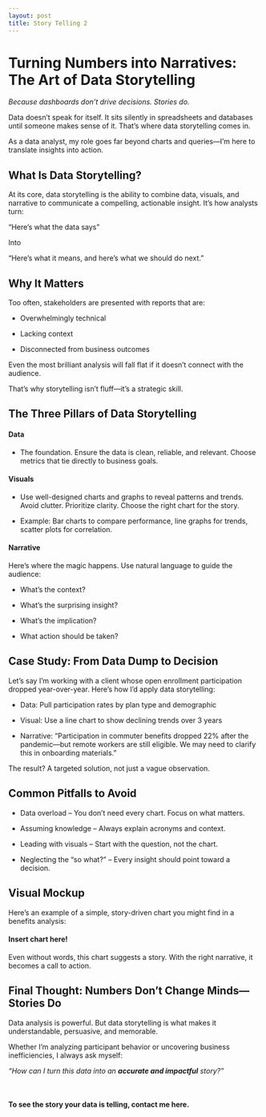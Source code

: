 ```yaml
---
layout: post
title: Story Telling 2
---
```


# Turning Numbers into Narratives: The Art of Data Storytelling

*Because dashboards don’t drive decisions. Stories do.*
 
Data doesn’t speak for itself. It sits silently in spreadsheets and databases until someone makes sense of it. That’s where data storytelling comes in.

As a data analyst, my role goes far beyond charts and queries—I’m here to translate insights into action.

## What Is Data Storytelling?

At its core, data storytelling is the ability to combine data, visuals, and narrative to communicate a compelling, actionable insight. It’s how analysts turn:

“Here’s what the data says”

Into

“Here’s what it means, and here’s what we should do next.”

## Why It Matters

Too often, stakeholders are presented with reports that are:

* Overwhelmingly technical
 
* Lacking context
 
* Disconnected from business outcomes
 
Even the most brilliant analysis will fall flat if it doesn’t connect with the audience.

That’s why storytelling isn’t fluff—it’s a strategic skill.

## The Three Pillars of Data Storytelling

#### Data

* The foundation. Ensure the data is clean, reliable, and relevant. Choose metrics that tie directly to business goals.
 
#### Visuals

* Use well-designed charts and graphs to reveal patterns and trends. Avoid clutter. Prioritize clarity. Choose the right chart for the story.

* Example: Bar charts to compare performance, line graphs for trends, scatter plots for correlation.
 
#### Narrative

Here’s where the magic happens. Use natural language to guide the audience:

* What’s the context?

* What’s the surprising insight?

* What’s the implication?

* What action should be taken?

## Case Study: From Data Dump to Decision

Let’s say I’m working with a client whose open enrollment participation dropped year-over-year. Here’s how I’d apply data storytelling:

* Data: Pull participation rates by plan type and demographic
 
* Visual: Use a line chart to show declining trends over 3 years
 
* Narrative: “Participation in commuter benefits dropped 22% after the pandemic—but remote workers are still eligible. We may need to clarify this in onboarding materials.”
 
The result? A targeted solution, not just a vague observation.

## Common Pitfalls to Avoid

* Data overload – You don’t need every chart. Focus on what matters.
 
* Assuming knowledge – Always explain acronyms and context.
 
* Leading with visuals – Start with the question, not the chart.

* Neglecting the “so what?” – Every insight should point toward a decision.

## Visual Mockup

Here’s an example of a simple, story-driven chart you might find in a benefits analysis:

#### Insert chart here!

Even without words, this chart suggests a story. With the right narrative, it becomes a call to action.

## Final Thought: Numbers Don’t Change Minds—Stories Do

Data analysis is powerful. But data storytelling is what makes it understandable, persuasive, and memorable.

Whether I’m analyzing participant behavior or uncovering business inefficiencies, I always ask myself:

*“How can I turn this data into an **accurate and impactful** story?”*

<br>

#### To see the story your data is telling, contact me here.

